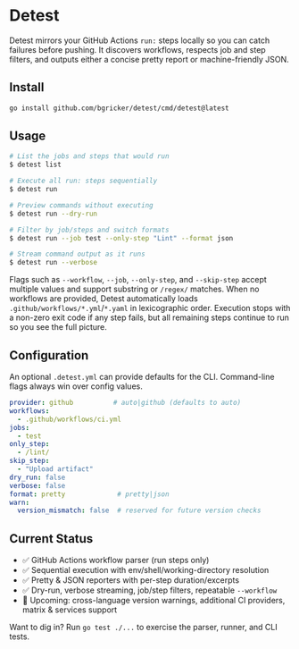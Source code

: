 # Detest

Detest mirrors your GitHub Actions `run:` steps locally so you can catch failures before pushing. It discovers workflows, respects job and step filters, and outputs either a concise pretty report or machine-friendly JSON.

## Install

```bash
go install github.com/bgricker/detest/cmd/detest@latest
```

## Usage

```bash
# List the jobs and steps that would run
$ detest list

# Execute all run: steps sequentially
$ detest run

# Preview commands without executing
$ detest run --dry-run

# Filter by job/steps and switch formats
$ detest run --job test --only-step "Lint" --format json

# Stream command output as it runs
$ detest run --verbose
```

Flags such as `--workflow`, `--job`, `--only-step`, and `--skip-step` accept multiple values and support substring or `/regex/` matches. When no workflows are provided, Detest automatically loads `.github/workflows/*.yml`/`*.yaml` in lexicographic order. Execution stops with a non-zero exit code if any step fails, but all remaining steps continue to run so you see the full picture.

## Configuration

An optional `.detest.yml` can provide defaults for the CLI. Command-line flags always win over config values.

```yaml
provider: github          # auto|github (defaults to auto)
workflows:
  - .github/workflows/ci.yml
jobs:
  - test
only_step:
  - /lint/
skip_step:
  - "Upload artifact"
dry_run: false
verbose: false
format: pretty             # pretty|json
warn:
  version_mismatch: false  # reserved for future version checks
```

## Current Status

- ✅ GitHub Actions workflow parser (run steps only)
- ✅ Sequential execution with env/shell/working-directory resolution
- ✅ Pretty & JSON reporters with per-step duration/excerpts
- ✅ Dry-run, verbose streaming, job/step filters, repeatable `--workflow`
- 🚧 Upcoming: cross-language version warnings, additional CI providers, matrix & services support

Want to dig in? Run `go test ./...` to exercise the parser, runner, and CLI tests.
